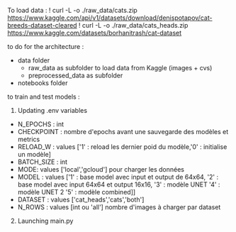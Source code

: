 To load data :
! curl -L -o ./raw_data/cats.zip\
  https://www.kaggle.com/api/v1/datasets/download/denispotapov/cat-breeds-dataset-cleared
! curl -L -o ./raw_data/cats_heads.zip\
  https://www.kaggle.com/datasets/borhanitrash/cat-dataset

to do for the architecture :
  - data folder
    - raw_data as subfolder to load data from Kaggle (images + cvs)
    - preprocessed_data as subfolder
  - notebooks folder

to train and test models :
1. Updating .env variables
  - N_EPOCHS : int
  - CHECKPOINT : nombre d'epochs avant une sauvegarde des modèles et metrics
  - RELOAD_W : values ['1' : reload les dernier poid du modèle,'0' : initialise un modèle]
  - BATCH_SIZE : int
  - MODE: values ['local','gcloud'] pour charger les données
  - MODEL : values ['1' : base model avec input et output de 64x64,
                    '2' : base model avec input 64x64 et output 16x16,
                    '3' : modèle UNET
                    '4' : modèle UNET 2
                    '5' : modèle combined]]
  - DATASET : values ['cat_heads','cats','both']
  - N_ROWS : values [int ou 'all'] nombre d'images à charger par dataset

2. Launching main.py
